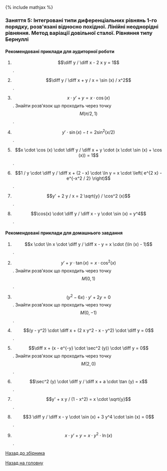{% include mathjax %}

### Заняття 5: Інтегровані типи диференціальних рівнянь 1-го порядку, розв'язані відносно похідної. Лінійні неоднорідні рівняння. Метод варіації довільної сталої. Рівняння типу Бернуллі

#### Рекомендовані приклади для аудиторної роботи

1. $$\diff y / \diff x - 2 x y = 1$$.

2. $$\diff y / \diff x + y / x = \sin (x) / x^2$$.

3. $$x \cdot y' + y = x \cdot \cos(x)$$. Знайти розв'язок що проходить через точку $$M(\pi / 2, 1)$$.

4. $$y' \cdot \sin (x) - t = 2 \sin^2 (x / 2)$$.

5. $$x \cdot \cos (x) \cdot \diff y / \diff x + y \cdot (x \cdot \sin (x) + \cos (x)) = 1$$.

6. $$1 / y \cdot \diff y / \diff x + (2 - x) \cdot \ln y = x \cdot \left( e^{2 x} - e^{-x^2 / 2} \right)$$.

7. $$y' + 2 y / x = 2 \sqrt{y} / \cos^2 (x)$$.

8. $$\cos(x) \cdot \diff y / \diff x - y \cdot \sin (x) = y^4$$.

#### Рекомендовані приклади для домашнього завдання

1. $$x \cdot \ln x \cdot \diff y / \diff x - y = x \cdot (\ln (x) - 1)$$.

2. $$y' + y \cdot \tan (x) = x \cdot \cos^2 (x)$$. Знайти розв'язок що проходить через точку $$M(0, 1)$$.

3. $$(y^2 - 6 x) \cdot y' + 2 y = 0$$. Знайти розв'язок що проходить через точку $$M(0, -1)$$.

4. $$(y - y^2) \cdot \diff x + (2 x y^2 - x - y^2) \cdot \diff y = 0$$.

5. $$\diff x + (x - e^{-y} \cdot \sec^2 (y)) \cdot \diff y = 0$$. Знайти розв'язок що проходить через точку $$M(2, 0)$$.

6. $$\sec^2 (y) \cdot \diff y / \diff x + a \cdot \tan (y) = x$$.

7. $$y' + x y / (1 - x^2) = x \cdot \sqrt{y}$$.

8. $$3 \diff y / \diff x - y \cdot \sin (x) + 3 y^4 \cdot \sin (x) = 0$$.

9. $$x \cdot y' + y = x \cdot y^2 \cdot \ln (x)$$.

[Назад до збірника](README.md)

[Назад на головну](../README.md)
